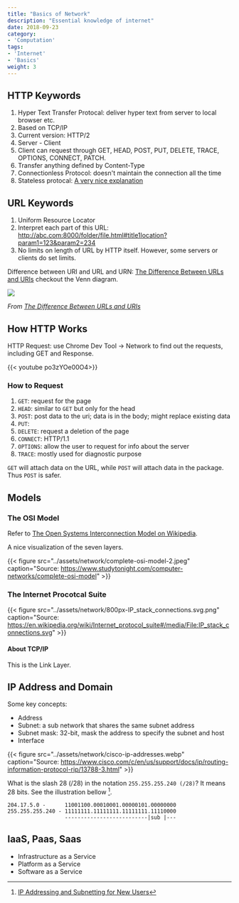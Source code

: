 ```yaml
---
title: "Basics of Network"
description: "Essential knowledge of internet"
date: 2018-09-23
category:
- 'Computation'
tags:
- 'Internet'
- 'Basics'
weight: 3
---
```


## HTTP Keywords

1. Hyper Text Transfer Protocal: deliver hyper text from server to local browser etc.
2. Based on TCP/IP
3. Current version:  HTTP/2
4. Server  - Client
5. Client can request through GET, HEAD, POST, PUT, DELETE, TRACE, OPTIONS, CONNECT, PATCH.
6. Transfer anything defined by Content-Type
7. Connectionless Protocol: doesn't maintain the connection all the time
8. Stateless protocal: [A very nice explanation](https://www.zhihu.com/question/23202402/answer/300614865)



## URL Keywords

1. Uniform Resource Locator
2. Interpret each part of this URL: http://abc.com:8000/folder/file.html#title1location?param1=123&param2=234
9. No limits on length of URL by HTTP itself. However, some servers or clients do set limits.

Difference between URI and URL and URN: [The Difference Between URLs and URIs](https://danielmiessler.com/study/url-uri/) checkout the Venn diagram.

![](../assets/URI-vs-URL.png)

*From [The Difference Between URLs and URIs](https://danielmiessler.com/study/url-uri/)*


## How HTTP Works

HTTP Request: use Chrome Dev Tool -> Network to find out the requests, including GET and Response.

{{< youtube po3zYOe00O4>}}



### How to Request

1. `GET`: request for the page
2. `HEAD`: similar to `GET` but only for the head
3. `POST`: post data to the uri; data is in the body; might replace existing data
4. `PUT`:
5. `DELETE`: request a deletion of the page
6. `CONNECT`: HTTP/1.1
7. `OPTIONS`: allow the user to request for info about the server
8. `TRACE`: mostly used for diagnostic purpose



`GET` will attach data on the URL, while `POST` will attach data in the package. Thus `POST` is safer.


## Models

### The OSI Model

Refer to [The Open Systems Interconnection Model on Wikipedia](https://en.wikipedia.org/wiki/OSI_model).


A nice visualization of the seven layers.

{{< figure src="../assets/network/complete-osi-model-2.jpeg" caption="Source: https://www.studytonight.com/computer-networks/complete-osi-model" >}}




### The Internet Procotcal Suite

{{< figure src="../assets/network/800px-IP_stack_connections.svg.png" caption="Source: https://en.wikipedia.org/wiki/Internet_protocol_suite#/media/File:IP_stack_connections.svg" >}}



#### About TCP/IP

This is the Link Layer.



## IP Address and Domain

Some key concepts:

- Address
- Subnet: a sub network that shares the same subnet address
- Subnet mask: 32-bit, mask the address to specify the subnet and host
- Interface


{{< figure src="../assets/network/cisco-ip-addresses.webp" caption="Source: https://www.cisco.com/c/en/us/support/docs/ip/routing-information-protocol-rip/13788-3.html" >}}


What is the slash 28 (/28) in the notation `255.255.255.240 (/28)`? It means 28 bits. See the illustration bellow [^cisco].

```
204.17.5.0 -      11001100.00010001.00000101.00000000
255.255.255.240 - 11111111.11111111.11111111.11110000
                  --------------------------|sub |---
```


## IaaS, Paas, Saas

- Infrastructure as a Service
- Platform as a Service
- Software as a Service



[^cisco]: [IP Addressing and Subnetting for New Users](https://www.cisco.com/c/en/us/support/docs/ip/routing-information-protocol-rip/13788-3.html)





